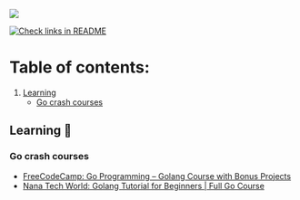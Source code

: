 
![](https://i.imgur.com/oshu2Qo.png)

[![Check links in README](https://github.com/Brain2life/golang-all-in/actions/workflows/check-links.yml/badge.svg)](https://github.com/Brain2life/golang-all-in/actions/workflows/check-links.yml)

# Table of contents:
1. [Learning](#learning)
    - [Go crash courses](#go-crash-courses)

## Learning 📖

### Go crash courses
- [FreeCodeCamp: Go Programming – Golang Course with Bonus Projects](https://www.youtube.com/watch?v=un6ZyFkqFKo)
- [Nana Tech World: Golang Tutorial for Beginners | Full Go Course](https://www.youtube.com/watch?v=yyUHQIec83I)